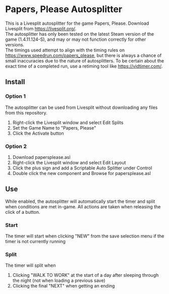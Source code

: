 # Papers, Please Autosplitter
This is a Livesplit autosplitter for the game Papers, Please. Download Livesplit from https://livesplit.org/.  
The autosplitter has only been tested on the latest Steam version of the game (1.4.11.124-S), and may or may not function correctly for other versions.  
The timings used attempt to align with the timing rules on https://www.speedrun.com/papers_please, but there is always a chance of small inaccuracies due to the nature of autosplitters. To be certain about the exact time of a completed run, use a retiming tool like https://vidtimer.com/.
## Install
### Option 1
The autosplitter can be used from Livesplit without downloading any files from this repository.  
1. Right-click the Livesplit window and select Edit Splits
2. Set the Game Name to "Papers, Please"
3. Click the Activate button
### Option 2
1. Download papersplease.asl
2. Right-click the Livesplit window and select Edit Layout
3. Click the plus sign and add a Scriptable Auto Splitter under Control
4. Double click the new component and Browse for papersplease.asl

## Use
While enabled, the autosplitter will automatically start the timer and split when conditions are met in-game. All actions are taken when releasing the click of a button.
### Start
The timer will start when clicking "NEW" from the save selection menu if the timer is not currently running  
### Split
The timer will split when  
1. Clicking "WALK TO WORK" at the start of a day after sleeping through the night (not when loading a previous save)  
2. Clicking the final "NEXT" when getting an ending  
